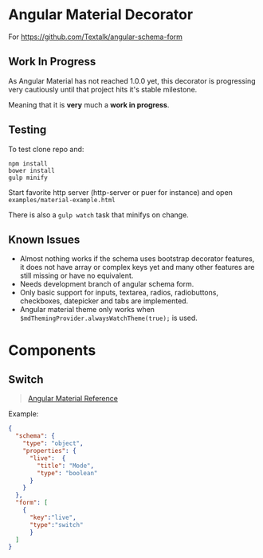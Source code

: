 Angular Material Decorator
==========================

For https://github.com/Textalk/angular-schema-form

Work In Progress
----------------
As Angular Material has not reached 1.0.0 yet, this decorator is progressing very cautiously until that project hits it's stable milestone.

Meaning that it is __very__ much a __work in progress__.

Testing
------------
To test clone repo and:
```
npm install
bower install
gulp minify
```

Start favorite http server (http-server or puer for instance) and open
`examples/material-example.html`

There is also a `gulp watch` task that minifys on change.

Known Issues
------------
  * Almost nothing works if the schema uses bootstrap decorator features, it does not have array or complex keys yet and many other features are still missing or have no equivalent.
  * Needs development branch of angular schema form.
  * Only basic support for inputs, textarea, radios, radiobuttons, checkboxes, datepicker and tabs are implemented.
  * Angular material theme only works when `$mdThemingProvider.alwaysWatchTheme(true);` is used.

# Components
## Switch
> [Angular Material Reference](https://material.angularjs.org/0.11.2/#/demo/material.components.switch)

Example:

```json
{
  "schema": {
    "type": "object",
    "properties": {
      "live":  {
        "title": "Mode",
        "type": "boolean"
      }
    }
  },
  "form": [
    {
      "key":"live",
      "type":"switch"
      }
  ]
}
